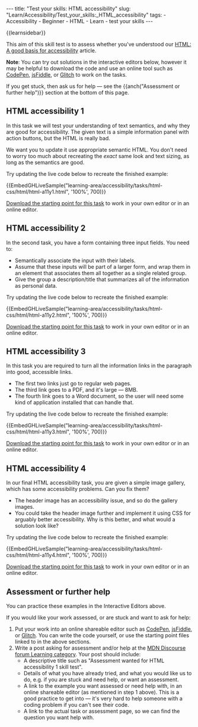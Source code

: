 --- title: "Test your skills: HTML accessibility" slug: "Learn/Accessibility/Test\_your\_skills:\_HTML\_accessibility" tags: - Accessibility - Beginner - HTML - Learn - test your skills ---

{{learnsidebar}}

This aim of this skill test is to assess whether you've understood our [HTML: A good basis for accessibility](/en-US/docs/Learn/Accessibility/HTML) article.

**Note**: You can try out solutions in the interactive editors below, however it may be helpful to download the code and use an online tool such as [CodePen](https://codepen.io/), [jsFiddle](https://jsfiddle.net/), or [Glitch](https://glitch.com/) to work on the tasks.  
  
If you get stuck, then ask us for help — see the {{anch("Assessment or further help")}} section at the bottom of this page.

HTML accessibility 1
--------------------

In this task we will test your understanding of text semantics, and why they are good for accessibility. The given text is a simple information panel with action buttons, but the HTML is really bad.

We want you to update it use appropriate semantic HTML. You don't need to worry too much about recreating the *exact* same look and text sizing, as long as the semantics are good.

Try updating the live code below to recreate the finished example:

{{EmbedGHLiveSample("learning-area/accessibility/tasks/html-css/html/html-a11y1.html", '100%', 700)}}

[Download the starting point for this task](https://github.com/mdn/learning-area/blob/master/accessibility/tasks/html-css/html/html-a11y1-download.html) to work in your own editor or in an online editor.

HTML accessibility 2
--------------------

In the second task, you have a form containing three input fields. You need to:

-   Semantically associate the input with their labels.
-   Assume that these inputs will be part of a larger form, and wrap them in an element that associates them all together as a single related group.
-   Give the group a description/title that summarizes all of the information as personal data.

Try updating the live code below to recreate the finished example:

{{EmbedGHLiveSample("learning-area/accessibility/tasks/html-css/html/html-a11y2.html", '100%', 700)}}

[Download the starting point for this task](https://github.com/mdn/learning-area/blob/master/accessibility/tasks/html-css/html/html-a11y2-download.html) to work in your own editor or in an online editor.

HTML accessibility 3
--------------------

In this task you are required to turn all the information links in the paragraph into good, accessible links.

-   The first two links just go to regular web pages.
-   The third link goes to a PDF, and it's large — 8MB.
-   The fourth link goes to a Word document, so the user will need some kind of application installed that can handle that.

Try updating the live code below to recreate the finished example:

{{EmbedGHLiveSample("learning-area/accessibility/tasks/html-css/html/html-a11y3.html", '100%', 700)}}

[Download the starting point for this task](https://github.com/mdn/learning-area/blob/master/accessibility/tasks/html-css/html/html-a11y3-download.html) to work in your own editor or in an online editor.

HTML accessibility 4
--------------------

In our final HTML accessibility task, you are given a simple image gallery, which has some accessibility problems. Can you fix them?

-   The header image has an accessibility issue, and so do the gallery images.
-   You could take the header image further and implement it using CSS for arguably better accessibility. Why is this better, and what would a solution look like?

Try updating the live code below to recreate the finished example:

{{EmbedGHLiveSample("learning-area/accessibility/tasks/html-css/html/html-a11y4.html", '100%', 700)}}

[Download the starting point for this task](https://github.com/mdn/learning-area/blob/master/accessibility/tasks/html-css/html/html-a11y4-download.html) to work in your own editor or in an online editor.

Assessment or further help
--------------------------

You can practice these examples in the Interactive Editors above.

If you would like your work assessed, or are stuck and want to ask for help:

1.  Put your work into an online shareable editor such as [CodePen](https://codepen.io/), [jsFiddle](https://jsfiddle.net/), or [Glitch](https://glitch.com/). You can write the code yourself, or use the starting point files linked to in the above sections.
2.  Write a post asking for assessment and/or help at the <a href="https://discourse.mozilla.org/c/mdn/learn" class="external external-icon">MDN Discourse forum Learning category</a>. Your post should include:
    -   A descriptive title such as "Assessment wanted for HTML accessibility 1 skill test".
    -   Details of what you have already tried, and what you would like us to do, e.g. if you are stuck and need help, or want an assessment.
    -   A link to the example you want assessed or need help with, in an online shareable editor (as mentioned in step 1 above). This is a good practice to get into — it's very hard to help someone with a coding problem if you can't see their code.
    -   A link to the actual task or assessment page, so we can find the question you want help with.
